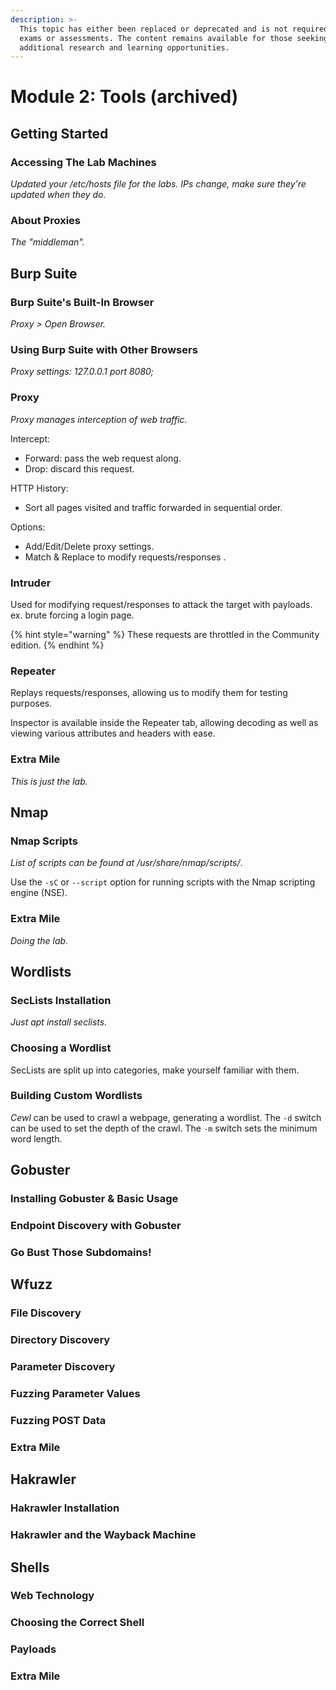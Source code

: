 ```yaml
---
description: >-
  This topic has either been replaced or deprecated and is not required for any
  exams or assessments. The content remains available for those seeking
  additional research and learning opportunities.
---
```


# Module 2: Tools (archived)

## Getting Started

### Accessing The Lab Machines

_Updated your /etc/hosts file for the labs. IPs change, make sure they're updated when they do._

### About Proxies

_The "middleman"._

## Burp Suite

### Burp Suite's Built-In Browser

_Proxy > Open Browser._

### Using Burp Suite with Other Browsers

_Proxy settings: 127.0.0.1 port 8080;_

### Proxy

_Proxy manages interception of web traffic._

Intercept:

* Forward: pass the web request along.
* Drop: discard this request.

HTTP History:

* Sort all pages visited and traffic forwarded in sequential order.

Options:

* Add/Edit/Delete proxy settings.
* Match & Replace to modify requests/responses .

### Intruder

Used for modifying request/responses to attack the target with payloads. ex. brute forcing a login page.&#x20;

{% hint style="warning" %}
These requests are throttled in the Community edition.
{% endhint %}

### Repeater

Replays requests/responses, allowing us to modify them for testing purposes.

Inspector is available inside the Repeater tab, allowing decoding as well as viewing various attributes and headers with ease.

### Extra Mile

_This is just the lab._

## Nmap

### Nmap Scripts

_List of scripts can be found at /usr/share/nmap/scripts/_.

Use the `-sC` or `--script` option for running scripts with the Nmap scripting engine (NSE).

### Extra Mile

_Doing the lab._

## Wordlists

### SecLists Installation

_Just apt install seclists._

### Choosing a Wordlist

SecLists are split up into categories, make yourself familiar with them.

### Building Custom Wordlists

_Cewl_ can be used to crawl a webpage, generating a wordlist. The `-d` switch can be used to set the depth of the crawl. The `-m` switch sets the minimum word length.&#x20;

## Gobuster

### Installing Gobuster & Basic Usage



### Endpoint Discovery with Gobuster



### Go Bust Those Subdomains!



## Wfuzz

### File Discovery



### Directory Discovery



### Parameter Discovery



### Fuzzing Parameter Values



### Fuzzing POST Data



### Extra Mile



## Hakrawler

### Hakrawler Installation



### Hakrawler and the Wayback Machine



## Shells

### Web Technology



### Choosing the Correct Shell



### Payloads



### Extra Mile

